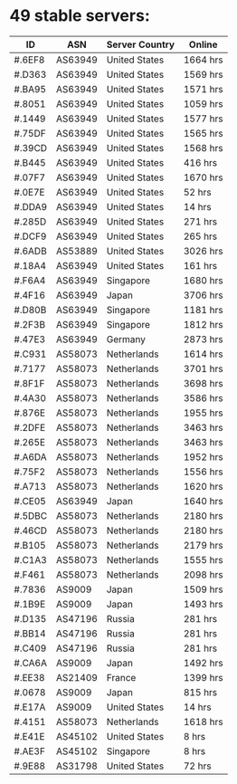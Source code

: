 # 49 stable servers:

| ID | ASN | Server Country | Online |
| ------ | ------ | ------ | ------ |
| #.6EF8 | AS63949 | United States | 1664 hrs |
| #.D363 | AS63949 | United States | 1569 hrs |
| #.BA95 | AS63949 | United States | 1571 hrs |
| #.8051 | AS63949 | United States | 1059 hrs |
| #.1449 | AS63949 | United States | 1577 hrs |
| #.75DF | AS63949 | United States | 1565 hrs |
| #.39CD | AS63949 | United States | 1568 hrs |
| #.B445 | AS63949 | United States | 416 hrs |
| #.07F7 | AS63949 | United States | 1670 hrs |
| #.0E7E | AS63949 | United States | 52 hrs |
| #.DDA9 | AS63949 | United States | 14 hrs |
| #.285D | AS63949 | United States | 271 hrs |
| #.DCF9 | AS63949 | United States | 265 hrs |
| #.6ADB | AS53889 | United States | 3026 hrs |
| #.18A4 | AS63949 | United States | 161 hrs |
| #.F6A4 | AS63949 | Singapore | 1680 hrs |
| #.4F16 | AS63949 | Japan | 3706 hrs |
| #.D80B | AS63949 | Singapore | 1181 hrs |
| #.2F3B | AS63949 | Singapore | 1812 hrs |
| #.47E3 | AS63949 | Germany | 2873 hrs |
| #.C931 | AS58073 | Netherlands | 1614 hrs |
| #.7177 | AS58073 | Netherlands | 3701 hrs |
| #.8F1F | AS58073 | Netherlands | 3698 hrs |
| #.4A30 | AS58073 | Netherlands | 3586 hrs |
| #.876E | AS58073 | Netherlands | 1955 hrs |
| #.2DFE | AS58073 | Netherlands | 3463 hrs |
| #.265E | AS58073 | Netherlands | 3463 hrs |
| #.A6DA | AS58073 | Netherlands | 1952 hrs |
| #.75F2 | AS58073 | Netherlands | 1556 hrs |
| #.A713 | AS58073 | Netherlands | 1620 hrs |
| #.CE05 | AS63949 | Japan | 1640 hrs |
| #.5DBC | AS58073 | Netherlands | 2180 hrs |
| #.46CD | AS58073 | Netherlands | 2180 hrs |
| #.B105 | AS58073 | Netherlands | 2179 hrs |
| #.C1A3 | AS58073 | Netherlands | 1555 hrs |
| #.F461 | AS58073 | Netherlands | 2098 hrs |
| #.7836 | AS9009 | Japan | 1509 hrs |
| #.1B9E | AS9009 | Japan | 1493 hrs |
| #.D135 | AS47196 | Russia | 281 hrs |
| #.BB14 | AS47196 | Russia | 281 hrs |
| #.C409 | AS47196 | Russia | 281 hrs |
| #.CA6A | AS9009 | Japan | 1492 hrs |
| #.EE38 | AS21409 | France | 1399 hrs |
| #.0678 | AS9009 | Japan | 815 hrs |
| #.E17A | AS9009 | United States | 14 hrs |
| #.4151 | AS58073 | Netherlands | 1618 hrs |
| #.E41E | AS45102 | United States | 8 hrs |
| #.AE3F | AS45102 | Singapore | 8 hrs |
| #.9E88 | AS31798 | United States | 72 hrs |

